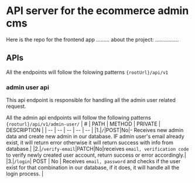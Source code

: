 # API server for the ecommerce admin cms

Here is the repo for the frontend app .........
about the project: ................

## APIs

All the endpoints will follow the folowing patterns `{rootUrl}/api/v1`

### admin user api

This api endpoint is responsible for handling all the admin user related request.

All the admin api endpoints will follow the following patterns `{rooturl}/api/v1/admin-user/`
| # | PATH | METHOD | PRIVATE | DESCRIPTION |
| -- | -- | -- | -- | -- |
|1.|`/`|POST|No|- Receives new admin data and create new admin in our database. IF admin user's email already exist, it will return error otherwise it will return success with info from database.|
|2.|`/verify-email`|PATCH|No|receives `email, verification code` to verify newly created user account, return success or error accordingly.|
|3.|`/login`| POST | No | Receives `email, password` and checks if the user exist for that combination in our database, if it does, it will handle all the login process. |
